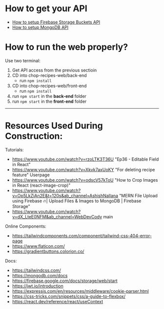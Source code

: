 # How to get your API
- [How to setup Firebase Storage Buckets API](./how-get-firebase-api.md)
- [How to setup MongoDB API](./how-get-mongodb-api.md)


# How to run the web properly?
Use two terminal:

1. Get API access from the previous sectioin
2. CD into chop-recipes-web/back-end
   - run `npm install`
3. CD into chop-recipes-web/front-end
   - run `npm install`
5. run `npm start` in the **back-end** folder
6. run `npm start` in the **front-end** folder

---

# Resources Used During Construction:

Tutorials:
- https://www.youtube.com/watch?v=rzoLTK3T36U "Ep36 - Editable Field in React"
- https://www.youtube.com/watch?v=Xkvk7axUoKY "For deleting recipe feature"
Userpage
- https://www.youtube.com/watch?v=odscV57kToU "How to Crop Images in React (react-image-crop)"
- https://www.youtube.com/watch?v=Op5LkZiAn2E&t=120s&ab_channel=AshishNallana "MERN File Upload using Firebase 🔥| Upload Files & Images to MongoDB | Firebase Storage"
- https://www.youtube.com/watch?v=dX_LteE0NFM&ab_channel=WebDevCody
main

Online Components:
- https://tailwindcomponents.com/component/tailwind-css-404-error-page
- https://www.flaticon.com/
- https://gradientbuttons.colorion.co/


Docs:
- https://tailwindcss.com/
- https://mongodb.com/docs
- https://firebase.google.com/docs/storage/web/start
- https://jwt.io/introduction
- https://expressjs.com/en/resources/middleware/cookie-parser.html
- https://css-tricks.com/snippets/css/a-guide-to-flexbox/
- https://react.dev/reference/react/useContext
